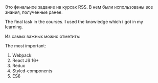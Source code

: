 Это финальное задание на курсах RSS.
В нем были использованы все знания, полученные ранее.

The final task in the courses.
 I used the knowledge which i got in my learning.

Из самых важных можно отметить:

The most important:

1. Webpack
2. React JS 16+
3. Redux
3. Styled-components
4. ES6